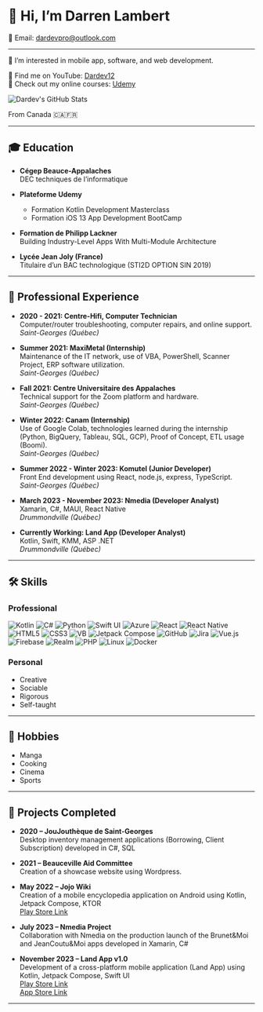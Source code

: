 # 👋 Hi, I’m Darren Lambert

📧 Email: [dardevpro@outlook.com](mailto:dardevpro@outlook.com)  

---

👀 I’m interested in mobile app, software, and web development.

🔴 Find me on YouTube: [Dardev12](https://www.youtube.com/channel/UCT010Fc3tnQIqwb3D0b9B_A)  
🌟 Check out my online courses: [Udemy](https://www.udemy.com/course/concevoir-et-deployer-une-app-android-avec-jetpack-compose/)

![Dardev's GitHub Stats](https://github-readme-stats.vercel.app/api?username=dardev12&show_icons=true)

From Canada 🇨🇦🇫🇷

---

## 🎓 Education

- **Cégep Beauce-Appalaches**  
  DEC techniques de l’informatique

- **Plateforme Udemy**  
  - Formation Kotlin Development Masterclass  
  - Formation iOS 13 App Development BootCamp

- **Formation de Philipp Lackner**  
  Building Industry-Level Apps With Multi-Module Architecture

- **Lycée Jean Joly (France)**  
  Titulaire d’un BAC technologique (STI2D OPTION SIN 2019)

---

## 💼 Professional Experience

- **2020 - 2021: Centre-Hifi, Computer Technician**  
  Computer/router troubleshooting, computer repairs, and online support.  
  *Saint-Georges (Québec)*

- **Summer 2021: MaxiMetal (Internship)**  
  Maintenance of the IT network, use of VBA, PowerShell, Scanner Project, ERP software utilization.  
  *Saint-Georges (Québec)*

- **Fall 2021: Centre Universitaire des Appalaches**  
  Technical support for the Zoom platform and hardware.  
  *Saint-Georges (Québec)*

- **Winter 2022: Canam (Internship)**  
  Use of Google Colab, technologies learned during the internship (Python, BigQuery, Tableau, SQL, GCP), Proof of Concept, ETL usage (Boomi).  
  *Saint-Georges (Québec)*

- **Summer 2022 - Winter 2023: Komutel (Junior Developer)**  
  Front End development using React, node.js, express, TypeScript.  
  *Saint-Georges (Québec)*

- **March 2023 - November 2023: Nmedia (Developer Analyst)**  
  Xamarin, C#, MAUI, React Native  
  *Drummondville (Québec)*

- **Currently Working: Land App (Developer Analyst)**  
  Kotlin, Swift, KMM, ASP .NET  
  *Drummondville (Québec)*

---

## 🛠 Skills

### Professional
  
![Kotlin](https://img.shields.io/badge/Kotlin-563D7C?style=for-the-badge&logo=kotlin&logoColor=7F52FF)
![C#](https://img.shields.io/badge/C%23-239120?style=for-the-badge&logo=c-sharp&logoColor=white)
![Python](https://img.shields.io/badge/Python-3776AB?style=for-the-badge&logo=python&logoColor=white)
![Swift UI](https://img.shields.io/badge/Swift_UI-FA7343?style=for-the-badge&logo=swift&logoColor=white)
![Azure](https://img.shields.io/badge/Azure-0078D4?style=for-the-badge&logo=microsoft-azure&logoColor=white)
![React](https://img.shields.io/badge/React-61DAFB?style=for-the-badge&logo=react&logoColor=white)
![React Native](https://img.shields.io/badge/React_Native-61DAFB?style=for-the-badge&logo=react&logoColor=white)
![HTML5](https://img.shields.io/badge/HTML5-E34F26?style=for-the-badge&logo=html5&logoColor=white)
![CSS3](https://img.shields.io/badge/CSS3-1572B6?style=for-the-badge&logo=css3&logoColor=white)
![VB](https://img.shields.io/badge/VB-512BD4?style=for-the-badge&logo=visual-studio&logoColor=white)
![Jetpack Compose](https://img.shields.io/badge/Jetpack_Compose-4285F4?style=for-the-badge&logo=android&logoColor=white)
![GitHub](https://img.shields.io/badge/GitHub-181717?style=for-the-badge&logo=github&logoColor=white)
![Jira](https://img.shields.io/badge/Jira-0052CC?style=for-the-badge&logo=jira&logoColor=white)
![Vue.js](https://img.shields.io/badge/Vue.js-35495E?style=for-the-badge&logo=vue.js&logoColor=4FC08D)
![Firebase](https://img.shields.io/badge/Firebase-FFCA28?style=for-the-badge&logo=firebase&logoColor=white)
![Realm](https://img.shields.io/badge/Realm-39477F?style=for-the-badge&logo=realm&logoColor=white)
![PHP](https://img.shields.io/badge/PHP-777BB4?style=for-the-badge&logo=php&logoColor=white)
![Linux](https://img.shields.io/badge/Linux-FCC624?style=for-the-badge&logo=linux&logoColor=black)
![Docker](https://img.shields.io/badge/Docker-2496ED?style=for-the-badge&logo=docker&logoColor=white)

### Personal

- Creative
- Sociable
- Rigorous
- Self-taught

---

## 🎨 Hobbies

- Manga
- Cooking
- Cinema
- Sports

---

## 🚀 Projects Completed

- **2020 – JouJouthèque de Saint-Georges**  
  Desktop inventory management applications (Borrowing, Client Subscription) developed in C#, SQL

- **2021 – Beauceville Aid Committee**  
  Creation of a showcase website using Wordpress.

- **May 2022 – Jojo Wiki**  
  Creation of a mobile encyclopedia application on Android using Kotlin, Jetpack Compose, KTOR  
  [Play Store Link](https://play.google.com/store/apps/details?id=com.dardev.jojowikapp)

- **July 2023 – Nmedia Project**  
  Collaboration with Nmedia on the production launch of the Brunet&Moi and JeanCoutu&Moi apps developed in Xamarin, C#

- **November 2023 – Land App v1.0**  
  Development of a cross-platform mobile application (Land App) using Kotlin, Jetpack Compose, Swift UI  
  [Play Store Link](https://play.google.com/store/apps/details?id=com.dardev.land.android)  
  [App Store Link](https://apps.apple.com/ca/app/land-app-explore-share/id6452432488?platform=iphone)

---


<!---
Dardev12/Dardev12 is a ✨ special ✨ repository because its `README.md` (this file) appears on your GitHub profile.
You can click the Preview link to take a look at your changes.
--->
